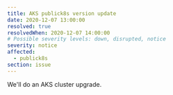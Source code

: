 ```yaml
---
title: AKS publick8s version update
date: 2020-12-07 13:00:00
resolved: true
resolvedWhen: 2020-12-07 14:00:00
# Possible severity levels: down, disrupted, notice
severity: notice
affected:
  - publick8s
section: issue
---
```


We'll do an AKS cluster upgrade.
